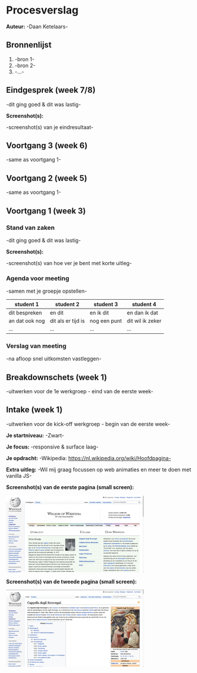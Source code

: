 # Procesverslag

**Auteur:** -Daan Ketelaars-

## Bronnenlijst

1. -bron 1-
2. -bron 2-
3. -...-

## Eindgesprek (week 7/8)

-dit ging goed & dit was lastig-

**Screenshot(s):**

-screenshot(s) van je eindresultaat-

## Voortgang 3 (week 6)

-same as voortgang 1-

## Voortgang 2 (week 5)

-same as voortgang 1-

## Voortgang 1 (week 3)

### Stand van zaken

-dit ging goed & dit was lastig-

**Screenshot(s):**

-screenshot(s) van hoe ver je bent met korte uitleg-

### Agenda voor meeting

-samen met je groepje opstellen-

| student 1      | student 2          | student 3    | student 4        |
| -------------- | ------------------ | ------------ | ---------------- |
| dit bespreken  | en dit             | en ik dit    | en dan ik dat    |
| an dat ook nog | dit als er tijd is | nog een punt | dit wil ik zeker |
| ...            | ...                | ...          | ...              |

### Verslag van meeting

-na afloop snel uitkomsten vastleggen-

## Breakdownschets (week 1)

-uitwerken voor de 1e werkgroep - eind van de eerste week-

## Intake (week 1)

-uitwerken voor de kick-off werkgroep - begin van de eerste week-

**Je startniveau:** -Zwart-

**Je focus:** -responsive & surface laag-

**Je opdracht:** -Wikipedia: https://nl.wikipedia.org/wiki/Hoofdpagina-

**Extra uitleg:** -Wil mij graag focussen op web animaties en meer te doen met vanilla JS-

**Screenshot(s) van de eerste pagina (small screen):**

<img src="images/wikipedia01.png" width="375px" alt="omschrijving van de pagina">

**Screenshot(s) van de tweede pagina (small screen):**

<img src="images/wikipedia02.png" width="375px" alt="omschrijving van de pagina">
